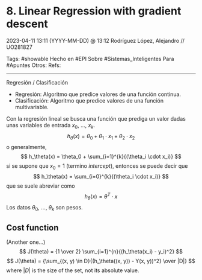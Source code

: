 # 8. Linear Regression with gradient descent
2023-04-11 13:11 (YYYY-MM-DD) @ 13:12
Rodríguez López, Alejandro // UO281827

Tags:
	#showable
	Hecho en #EPI
	Sobre #Sistemas_Inteligentes 
	Para #Apuntes 
	Otros:
	Refs:
 
<hr>

Regresión / Clasificación
- Regresión: Algoritmo que predice valores de una función continua.
- Clasificación: Algoritmo que predice valores de una función multivariable.

Con la regresión lineal se busca una función que prediga un valor dadas unas variables de entrada $x_0,\ ...,\ x_k$.
$$
h_{\theta}(x) = \theta_0 + \theta_1 \cdot x_1 + \theta_2 \cdot x_2
$$
o generalmente,
$$
h_\theta(x) = \theta_0 + \sum_{i=1}^{k}{(\theta_i \cdot x_i)}
$$
si se supone que $x_0 = 1$ (termino *intercept*), entonces se puede decir que
$$
h_\theta(x) = \sum_{i=0}^{k}{(\theta_i \cdot x_i)}
$$
que se suele abreviar como
$$
h_\theta(x) = \theta^T \cdot x
$$
Los datos $\theta_0,\ ...,\ \theta_k$ son pesos.

## Cost function
(Another one...)
$$
J(\theta) = {1 \over 2} \sum_{i=1}^{n}{(h_\theta(x_i) - y_i)^2}
$$
$$
J(\theta) = {\sum_{(x, y) \in D}{(h_\theta((x, y)) - Y(x, y))^2} \over |D|}
$$
where $|D|$ is the size of the set, not its absolute value.
